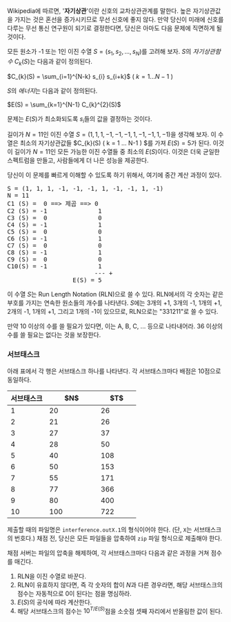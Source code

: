 Wikipedia에 따르면, '**자기상관**'이란 신호의 교차상관관계를 말한다. 높은 자기상관값을 가지는 것은 혼선을 증가시키므로 무선 신호에 좋지 않다. 만약 당신이 미래에 신호를 다루는 무선 통신 연구원이 되기로 결정한다면, 당신은 아마도 다음 문제에 직면하게 될 것이다.

모든 원소가 -1 또는 1인 이진 수열 $S = (s_{1}, s_{2}, ..., s_{N})$를 고려해 보자. $S$의 *자기상관함수*  $C_{k}(S)$는 다음과 같이 정의된다.

$C_{k}(S) = \sum_{i=1}^{N-k} s_{i} s_{i+k}$ ( $k = 1 ... N-1$ ) 

$S$의 *에너지*는 다음과 같이 정의된다.

$E(S) = \sum_{k=1}^{N-1} C_{k}^{2}(S)$

문제는 $E(S)$가 최소화되도록 $s_i$들의 값을 결정하는 것이다.

길이가 $N = 11$인 이진 수열 $S = (1, 1, 1, -1, -1, -1, 1, -1, -1, 1, -1)$을 생각해 보자. 이 수열은 최소의 자기상관값들 $C_{k}(S) ( k = 1 ... N-1 ) $를 가져 $E(S)=5$가 된다. 이것이 길이가 $N = 11$인 모든 가능한 이진 수열들 중 최소의 $E(S)$이다. 이것은 더욱 균일한 스펙트럼을 만들고, 사람들에게 더 나은 성능을 제공한다.

당신이 이 문제를 빠르게 이해할 수 있도록 하기 위해서, 여기에 중간 계산 과정이 있다.

<pre>
S = (1, 1, 1, -1, -1, -1, 1, -1, -1, 1, -1)
N = 11
C1 (S) =  0 ==> 제곱 ==> 0
C2 (S) = -1              1
C3 (S) =  0              0
C4 (S) = -1              1
C5 (S) =  0              0
C6 (S) = -1              1
C7 (S) =  0              0
C8 (S) = -1              1
C9 (S) =  0              0
C10(S) = -1              1
                        --- +
                  E(S) = 5
</pre>

이 수열 $S$는 Run Length Notation (RLN)으로 쓸 수 있다. RLN에서의 각 숫자는 같은 부호를 가지는 연속한 원소들의 개수를 나타낸다. $S$에는 3개의 +1, 3개의 -1, 1개의 +1, 2개의 -1, 1개의 +1, 그리고 1개의 -1이 있으므로, RLN으로는 "331211"로 쓸 수 있다.

만약 10 이상의 수를 쓸 필요가 있다면, 이는 A, B, C, ... 등으로 나타내어라. 36 이상의 수를 쓸 필요는 없다는 것을 보장한다.

### 서브태스크

아래 표에서 각 행은 서브태스크 하나를 나타낸다. 각 서브태스크마다 배점은 10점으로 동일하다.

<table class="table table-condensed"> 
 <thead>
  <tr>
   <th style="width: 30%;">서브태스크</th>
   <th style="width: 40%;">$N$</th>
   <th style="width: 40%;">$T$</th>
  </tr>
 </thead>
 <tbody>
  <tr>
   <td>1</td>
   <td>20</td>
   <td>26</td>
  </tr>
  <tr>
   <td>2</td>
   <td>21</td>
   <td>26</td>
  </tr>
  <tr>
   <td>3</td>
   <td>27</td>
   <td>37</td>
  </tr>
  <tr>
   <td>4</td>
   <td>28</td>
   <td>50</td>
  </tr>
  <tr>
   <td>5</td>
   <td>40</td>
   <td>108</td>
  </tr>
  <tr>
   <td>6</td>
   <td>50</td>
   <td>153</td>
  </tr>
  <tr>
   <td>7</td>
   <td>55</td>
   <td>171</td>
  </tr>
  <tr>
   <td>8</td>
   <td>77</td>
   <td>366</td>
  </tr>
  <tr>
   <td>9</td>
   <td>80</td>
   <td>400</td>
  </tr>
  <tr>
   <td>10</td>
   <td>100</td>
   <td>722</td>
  </tr>
 </tbody>
</table>

제출할 때의 파일명은 `interference.outX.1`의 형식이어야 한다. (단, `X`는 서브태스크의 번호다.) 채점 전, 당신은 모든 파일들을 압축하여 `zip` 파일 형식으로 제출해야 한다.

채점 서버는 파일의 압축을 해제하여, 각 서브태스크마다 다음과 같은 과정을 거쳐 점수를 매긴다.

1. RLN을 이진 수열로 바꾼다.
2. RLN이 유효하지 않다면, 즉 각 숫자의 합이 $N$과 다른 경우라면, 해당 서브태스크의 점수는 자동적으로 0이 된다는 점을 명심하라.
3. $E(S)$의 공식에 따라 계산한다.
4. 해당 서브태스크의 점수는 $10^{T/E(S)}$점을 소숫점 셋째 자리에서 반올림한 값이 된다.

